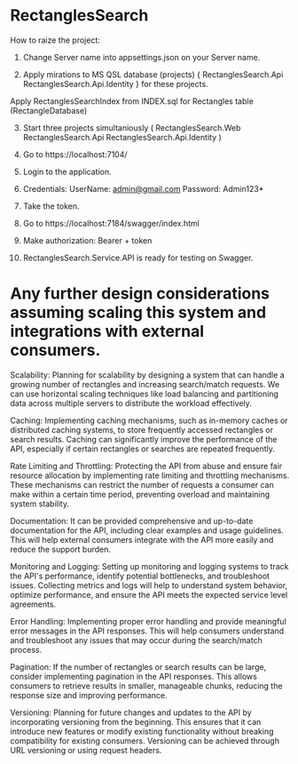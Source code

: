# RectanglesSearch

How to raize the project:

1. Change Server name into appsettings.json on your Server name.

2. Apply mirations to MS QSL database (projects)
{
	RectanglesSearch.Api
	RectanglesSearch.Api.Identity
} for these projects.

Apply RectanglesSearchIndex from INDEX.sql for Rectangles table (RectangleDatabase)

3. Start three projects simultaniously 
(
	RectanglesSearch.Web
	RectanglesSearch.Api
	RectanglesSearch.Api.Identity
)

4. Go to https://localhost:7104/

5. Login to the application.

6. Credentials:
	UserName: admin@gmail.com
	Password: Admin123*
	
7. Take the token.

8. Go to https://localhost:7184/swagger/index.html

9. Make authorization: Bearer + token

10. RectanglesSearch.Service.API is ready for testing on Swagger.

# Any further design considerations assuming scaling this system and integrations with external consumers.

Scalability: Planning for scalability by designing a system that can handle a growing number of rectangles and increasing search/match requests. 
We can use horizontal scaling techniques like load balancing and partitioning data across multiple servers to distribute the workload effectively.

Caching: Implementing caching mechanisms, such as in-memory caches or distributed caching systems, to store frequently accessed rectangles or search results. 
Caching can significantly improve the performance of the API, especially if certain rectangles or searches are repeated frequently.

Rate Limiting and Throttling: Protecting the API from abuse and ensure fair resource allocation by implementing rate limiting and throttling mechanisms. 
These mechanisms can restrict the number of requests a consumer can make within a certain time period, preventing overload and maintaining system stability.

Documentation: It can be provided comprehensive and up-to-date documentation for the API, including clear examples and usage guidelines. 
This will help external consumers integrate with the API more easily and reduce the support burden.

Monitoring and Logging: Setting up monitoring and logging systems to track the API's performance, identify potential bottlenecks, and troubleshoot issues. 
Collecting metrics and logs will help to understand system behavior, optimize performance, and ensure the API meets the expected service level agreements.

Error Handling: Implementing proper error handling and provide meaningful error messages in the API responses. 
This will help consumers understand and troubleshoot any issues that may occur during the search/match process.

Pagination: If the number of rectangles or search results can be large, consider implementing pagination in the API responses. 
This allows consumers to retrieve results in smaller, manageable chunks, reducing the response size and improving performance.

Versioning: Planning for future changes and updates to the API by incorporating versioning from the beginning. 
This ensures that it can introduce new features or modify existing functionality without breaking compatibility for existing consumers. 
Versioning can be achieved through URL versioning or using request headers.